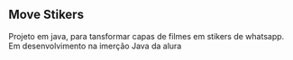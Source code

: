 ## Move Stikers

Projeto em java, para tansformar capas de filmes em stikers de whatsapp. Em desenvolvimento na imerção Java da alura
